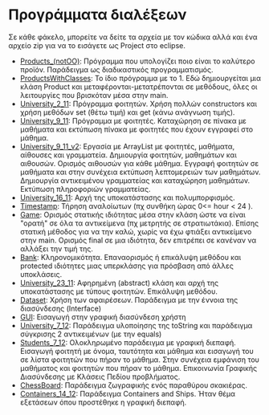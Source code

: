 # Προγράμματα διαλέξεων

Σε κάθε φάκελο, μπορείτε να δείτε τα αρχεία με τον κώδικα αλλά και ένα αρχείο zip για να το εισάγετε ως Project στο eclipse.

* [Products_(notOO)](./Products_(notOO)): Πρόγραμμα που υπολογίζει ποιο είναι το καλύτερο προϊόν. Παράδειγμα ως διαδικαστικός προγραμματισμός.  
* [ProductsWithClasses](./ProductsWithClasses): Το ίδιο πρόγραμμα με το 1. Εδώ δημιουργείται μια κλάση Product και μεταφέρονται-μετατρέπονται σε μεθόδους, όλες οι λειτουργίες που βρισκόταν μέσα στην main.  
* [University_2_11](./University_2_11): Πρόγραμμα φοιτητών. Χρήση πολλών constructors και χρήση μεθόδων set (θέτω τιμή) και get (κάνω ανάγνωση τιμής).  
* [University_9_11](./University_9_11): Πρόγραμμα με φοιτητές. Καταχώρηση σε πίνακα με μαθήματα και εκτύπωση πίνακα με φοιτητές που έχουν εγγραφεί στο μάθημα. 
* [University_9_11_v2](./University_16_11_v2): Εργασία με ArrayList με φοιτητές, μαθήματα, αίθουσες και γραμματεία. Δημιουργία φοιτητών, μαθημάτων και αιθουσών. Ορισμός αιθουσών για κάθε μάθημα. Εγγραφή φοιτητών σε μαθήματα και στην συνέχεια εκτύπωση λεπτομερειών των μαθημάτων. Δημιουργία αντικειμένου γραμματείας και καταχώρηση μαθημάτων. Εκτύπωση πληροφοριών γραμματείας.   
* [University_16_11](./University_16_11): Αρχή της υποκατάστασης και πολυμπορφισμός.  
* [Timestamp](./Timestamp): Τήρηση αναλοίωτων (πχ συνθήκη ώρας 0<= hour < 24 ).  
* [Game](./Game): Ορισμός στατικής ιδιότητας μέσα στην κλάση ώστε να είναι "ορατή" σε όλα τα αντικείμενα (πχ μετρητής σε στρατιωτάκια).  Επίσης στατική μέθοδος για να την καλώ, χωρίς να έχω φτιάξει αντικείμενο στην main. Ορισμός final σε μια ιδιότητα, δεν επιτρέπει σε κανέναν να αλλάξει την τιμή της.  
* [Bank](./Bank): Κληρονομικότητα. Επαναορισμός ή επικάλυψη μεθόδου και protected ιδιότητες μιας υπερκλάσης για πρόσβαση από άλλες υποκλάσεις.  
* [University_23_11](./University_23_11): Αφηρημένη (abstract) κλάση και αρχή της υποκατάστασης με τύπους φοιτητών. Επικάλυψη μεθόδου.   
* [Dataset](./Dataset): Χρήση των αφαιρέσεων. Παράδειγμα με την έννοια της διασύνδεσης (Interface)  
* [GUI](./GUI): Εισαγωγή στην γραφική διασύνδεση χρήστη  
* [University_7_12](./University_7_12): Παράδειγμα υλοποίησης της toString και παράδειγμα σύγκρισης 2 αντικειμένων (με την equals)  
* [Students_7_12](./Students_7_12): Ολοκληρωμένο παράδειγμα με γραφική διεπαφή. Εισαγωγή φοιτητή με όνομα, ταυτότητα και μάθημα και εισαγωγή του σε λίστα φοιτητών που πήραν το μάθημα. Στην συνέχεια εμφάνιση του μαθήματος και φοιτητών που πήραν το μάθημα. Επικοινωνία Γραφικής Διασύνδεσης με Κλάσεις Πεδίου προβλήματος.  
* [ChessBoard](./ChessBoard): Παράδειγμα ζωγραφικής ενός παραθύρου σκακιέρας.  
* [Containers_14_12](./Containers_14_12): Παράδειγμα Containers and Ships. Ήταν θέμα εξετάσεων όπου προστέθηκε η γραφική διεπαφή.  
